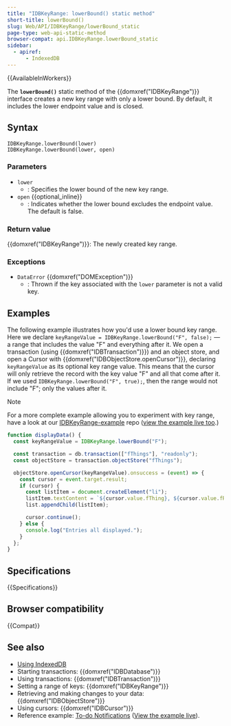 ```yaml
---
title: "IDBKeyRange: lowerBound() static method"
short-title: lowerBound()
slug: Web/API/IDBKeyRange/lowerBound_static
page-type: web-api-static-method
browser-compat: api.IDBKeyRange.lowerBound_static
sidebar:
  - apiref:
      - IndexedDB
---
```


{{AvailableInWorkers}}

The **`lowerBound()`** static method of the
{{domxref("IDBKeyRange")}} interface creates a new key range with only a lower bound.
By default, it includes the lower endpoint value and is closed.

## Syntax

```js-nolint
IDBKeyRange.lowerBound(lower)
IDBKeyRange.lowerBound(lower, open)
```

### Parameters

- `lower`
  - : Specifies the lower bound of the new key range.
- `open` {{optional_inline}}
  - : Indicates whether the lower bound excludes the endpoint value. The default is
    false.

### Return value

{{domxref("IDBKeyRange")}}: The newly created key range.

### Exceptions

- `DataError` {{domxref("DOMException")}}
  - : Thrown if the key associated with the `lower` parameter is not a valid key.

## Examples

The following example illustrates how you'd use a lower bound key range. Here we
declare `keyRangeValue = IDBKeyRange.lowerBound("F", false);` — a range that
includes the value "F" and everything after it. We open a transaction (using
{{domxref("IDBTransaction")}}) and an object store, and open a Cursor with
{{domxref("IDBObjectStore.openCursor")}}, declaring `keyRangeValue` as its
optional key range value. This means that the cursor will only retrieve the record with
the key value "F" and all that come after it. If we used
`IDBKeyRange.lowerBound("F", true);`, then the range would not include "F";
only the values after it.

> [!NOTE]
> For a more complete example allowing you to experiment with
> key range, have a look at our [IDBKeyRange-example](https://github.com/mdn/dom-examples/tree/main/indexeddb-examples/idbkeyrange) repo
> ([view the example live too](https://mdn.github.io/dom-examples/indexeddb-examples/idbkeyrange/).)

```js
function displayData() {
  const keyRangeValue = IDBKeyRange.lowerBound("F");

  const transaction = db.transaction(["fThings"], "readonly");
  const objectStore = transaction.objectStore("fThings");

  objectStore.openCursor(keyRangeValue).onsuccess = (event) => {
    const cursor = event.target.result;
    if (cursor) {
      const listItem = document.createElement("li");
      listItem.textContent = `${cursor.value.fThing}, ${cursor.value.fRating}`;
      list.appendChild(listItem);

      cursor.continue();
    } else {
      console.log("Entries all displayed.");
    }
  };
}
```

## Specifications

{{Specifications}}

## Browser compatibility

{{Compat}}

## See also

- [Using IndexedDB](/en-US/docs/Web/API/IndexedDB_API/Using_IndexedDB)
- Starting transactions: {{domxref("IDBDatabase")}}
- Using transactions: {{domxref("IDBTransaction")}}
- Setting a range of keys: {{domxref("IDBKeyRange")}}
- Retrieving and making changes to your data: {{domxref("IDBObjectStore")}}
- Using cursors: {{domxref("IDBCursor")}}
- Reference example: [To-do Notifications](https://github.com/mdn/dom-examples/tree/main/to-do-notifications) ([View the example live](https://mdn.github.io/dom-examples/to-do-notifications/)).
